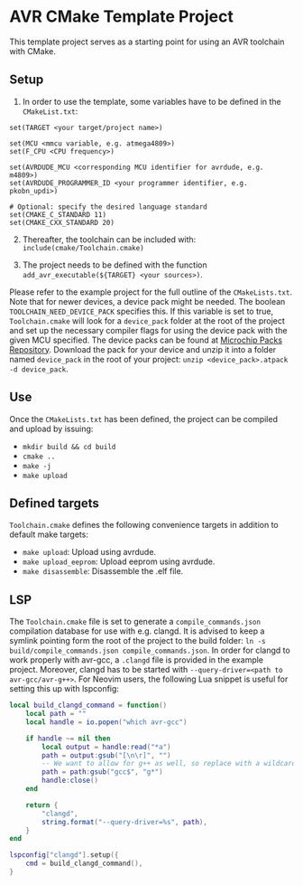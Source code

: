 # AVR CMake Template Project

This template project serves as a starting point for using an AVR toolchain with CMake. 

## Setup

1. In order to use the template, some variables have to be defined in the `CMakeList.txt`:

```
set(TARGET <your target/project name>)

set(MCU <mmcu variable, e.g. atmega4809>)
set(F_CPU <CPU frequency>)

set(AVRDUDE_MCU <corresponding MCU identifier for avrdude, e.g. m4809>)
set(AVRDUDE_PROGRAMMER_ID <your programmer identifier, e.g. pkobn_updi>)

# Optional: specify the desired language standard
set(CMAKE_C_STANDARD 11)
set(CMAKE_CXX_STANDARD 20)
```

2. Thereafter, the toolchain can be included with: `include(cmake/Toolchain.cmake)`

3. The project needs to be defined with the function `add_avr_executable(${TARGET} <your sources>)`.

Please refer to the example project for the full outline of the `CMakeLists.txt`. Note that for newer devices, a device pack might be needed. The boolean `TOOLCHAIN_NEED_DEVICE_PACK` specifies this. If this variable is set to true, `Toolchain.cmake` will look for a `device_pack` folder at the root of the project and set up the necessary compiler flags for using the device pack with the given MCU specified. The device packs can be found at [Microchip Packs Repository](http://packs.download.atmel.com). Download the pack for your device and unzip it into a folder named `device_pack` in the root of your project: `unzip <device_pack>.atpack -d device_pack`.

## Use

Once the `CMakeLists.txt` has been defined, the project can be compiled and upload by issuing:

- `mkdir build && cd build`
- `cmake ..`
- `make -j`
- `make upload`

## Defined targets

`Toolchain.cmake` defines the following convenience targets in addition to default make targets:

- `make upload`: Upload using avrdude.
- `make upload_eeprom`: Upload eeprom using avrdude.
- `make disassemble`: Disassemble the .elf file.


## LSP

The `Toolchain.cmake` file is set to generate a `compile_commands.json` compilation database for use with e.g. clangd. It is advised to keep a symlink pointing form the root of the project to the build folder: `ln -s build/compile_commands.json compile_commands.json`. In order for clangd to work properly with avr-gcc, a `.clangd` file is provided in the example project. Moreover, clangd has to be started with `--query-driver=<path to avr-gcc/avr-g++>`. For Neovim users, the following Lua snippet is useful for setting this up with lspconfig:

```lua
local build_clangd_command = function()
	local path = ""
	local handle = io.popen("which avr-gcc")

	if handle ~= nil then
		local output = handle:read("*a")
		path = output:gsub("[\n\r]", "")
		-- We want to allow for g++ as well, so replace with a wildcard
		path = path:gsub("gcc$", "g*")
		handle:close()
	end

	return {
		"clangd",
		string.format("--query-driver=%s", path),
	}
end

lspconfig["clangd"].setup({
	cmd = build_clangd_command(),
}

```
